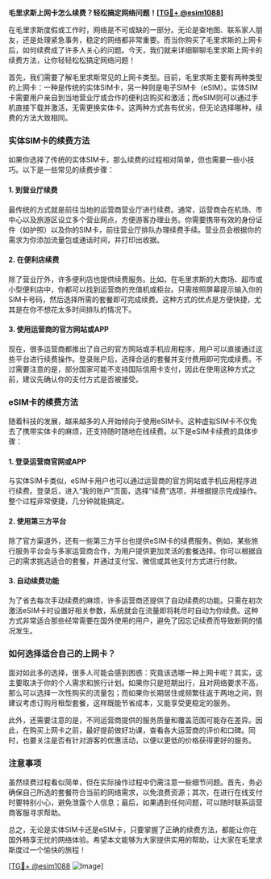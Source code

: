 **毛里求斯上网卡怎么续费？轻松搞定网络问题！[[TG💪+ @esim1088](https://t.me/s/esim1088)]**

在毛里求斯度假或工作时，网络是不可或缺的一部分。无论是查地图、联系家人朋友，还是处理紧急事务，稳定的网络都非常重要。而当你购买了毛里求斯的上网卡后，如何续费成了许多人关心的问题。今天，我们就来详细聊聊毛里求斯上网卡的续费方法，让你轻轻松松搞定网络问题！

首先，我们需要了解毛里求斯常见的上网卡类型。目前，毛里求斯主要有两种类型的上网卡：一种是传统的实体SIM卡，另一种则是电子SIM卡（eSIM）。实体SIM卡需要用户亲自到当地营业厅或合作的便利店购买和激活；而eSIM则可以通过手机直接下载并激活，无需更换实体卡。这两种方式各有优劣，但无论选择哪种，续费的方法大致相同。

### 实体SIM卡的续费方法

如果你选择了传统的实体SIM卡，那么续费的过程相对简单，但也需要一些小技巧。以下是一些常见的续费步骤：

#### 1. 到营业厅续费
最传统的方式就是前往当地的运营商营业厅进行续费。通常，运营商会在机场、市中心以及旅游区设立多个营业网点，方便游客办理业务。你需要携带有效的身份证件（如护照）以及你的SIM卡，前往营业厅排队办理续费手续。营业员会根据你的需求为你添加流量包或通话时间，并打印出收据。

#### 2. 在便利店续费
除了营业厅外，许多便利店也提供续费服务。比如，在毛里求斯的大商场、超市或小型便利店中，你都可以找到运营商的充值机或柜台。只需按照屏幕提示输入你的SIM卡号码，然后选择所需的套餐即可完成续费。这种方式的优点是方便快捷，尤其是在你不想花太多时间排队的情况下。

#### 3. 使用运营商的官方网站或APP
现在，很多运营商都推出了自己的官方网站或手机应用程序，用户可以直接通过这些平台进行续费操作。登录账户后，选择合适的套餐并支付费用即可完成续费。不过需要注意的是，部分国家可能不支持国际信用卡支付，因此在使用这种方式之前，建议先确认你的支付方式是否被接受。

### eSIM卡的续费方法

随着科技的发展，越来越多的人开始倾向于使用eSIM卡。这种虚拟SIM卡不仅免去了携带实体卡的麻烦，还支持随时随地在线续费。以下是eSIM卡续费的具体步骤：

#### 1. 登录运营商官网或APP
与实体SIM卡类似，eSIM卡用户也可以通过运营商的官方网站或手机应用程序进行续费。登录后，进入“我的账户”页面，选择“续费”选项，并根据提示完成操作。整个过程非常便捷，几分钟就能搞定。

#### 2. 使用第三方平台
除了官方渠道外，还有一些第三方平台也提供eSIM卡的续费服务。例如，某些旅行服务平台会与多家运营商合作，为用户提供更加灵活的套餐选择。你可以根据自己的需求挑选适合的套餐，并通过支付宝、微信或其他支付方式进行付款。

#### 3. 自动续费功能
为了省去每次手动续费的麻烦，许多运营商还提供了自动续费的功能。只需在初次激活eSIM卡时设置好相关参数，系统就会在流量即将耗尽时自动为你续费。这种方式非常适合那些经常需要在国外使用的用户，避免了因忘记续费而导致断网的情况发生。

### 如何选择适合自己的上网卡？

面对如此多的选择，很多人可能会感到困惑：究竟该选哪一种上网卡呢？其实，这主要取决于你的个人需求和旅行计划。如果你只是短期出行，且对网络要求不高，那么可以选择一次性购买的流量包；而如果你长期居住或频繁往返于两地之间，则建议考虑订购月租型套餐，这样既能节省成本，又能享受更稳定的服务。

此外，还需要注意的是，不同运营商提供的服务质量和覆盖范围可能存在差异。因此，在购买上网卡之前，最好提前做好功课，查看各大运营商的评价和口碑。同时，也要关注是否有针对游客的优惠活动，以便以更低的价格获得更好的服务。

### 注意事项

虽然续费过程看似简单，但在实际操作过程中仍需注意一些细节问题。首先，务必确保自己所选的套餐符合当前的网络需求，以免浪费资源；其次，在进行在线支付时要特别小心，避免泄露个人信息；最后，如果遇到任何问题，可以随时联系运营商客服寻求帮助。

总之，无论是实体SIM卡还是eSIM卡，只要掌握了正确的续费方法，都能让你在国外畅享无忧的网络体验。希望本文能够为大家提供实用的帮助，让大家在毛里求斯度过一个愉快的旅程！

[[TG💪+ @esim1088](https://t.me/s/esim1088) ![Image](https://i.postimg.cc/4NQfJmqS/Snipaste-2025-05-13-00-14-12.png)]